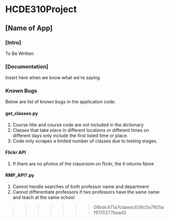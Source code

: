 # HCDE310Project
 
## [Name of App]

### [Intro]
To Be Written

### [Documentation]
Insert here when we know what we're saying

### Known Bugs
Below are list of known bugs in the application code.

#### get_classes.py
1. Course title and course code are not included in the dictionary
2. Classes that take place in different locations or different times on different days only include the first listed
time or place.
3. Code only scrapes a limited number of classes due to testing stages.

#### Flickr API
1. If there are no photos of the classroom on flickr, the it returns None

#### RMP_API?.py
1. Cannot handle searches of both professor name and department
2. Cannot differentiate professors if two professors have the same name and teach at the same school
>>>>>>> 08bdc471a7cdaeac638c0a7805af9170277baad3

